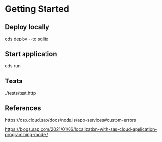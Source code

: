 # Getting Started
## Deploy locally
cds deploy --to sqlite

## Start application
cds run

## Tests
./tests/test.http

## References
https://cap.cloud.sap/docs/node.js/app-services#custom-errors

https://blogs.sap.com/2021/01/06/localization-with-sap-cloud-application-programming-model/



